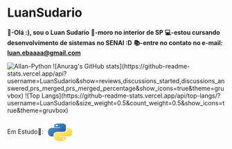 # LuanSudario

**👋-Olá :), sou o Luan Sudario**
**🏡-moro no interior de SP**
**💻-estou cursando desenvolvimento de sistemas no SENAI :D**
**📚-entre no contato no e-mail: luan.ebaaaa@gmail.com**

<img aling="right" alt="Allan-Python" heigh="130" width="100" src="https://mystickermania.com/cdn/stickers/games/hollow-knight-like-512x512.png">
![Anurag's GitHub stats](https://github-readme-stats.vercel.app/api?username=LuanSudario&show=reviews,discussions_started,discussions_answered,prs_merged,prs_merged_percentage&show_icons=true&theme=gruvbox)
![Top Langs](https://github-readme-stats.vercel.app/api/top-langs/?username=LuanSudario&size_weight=0.5&count_weight=0.5&show_icons=true&theme=gruvbox)
<div style="display: inline_block"><br>
Em Estudo📖:
  <img align="center" alt="Allan-Python" height="50" width="70" src="https://raw.githubusercontent.com/devicons/devicon/master/icons/python/python-original.svg">
  
    
